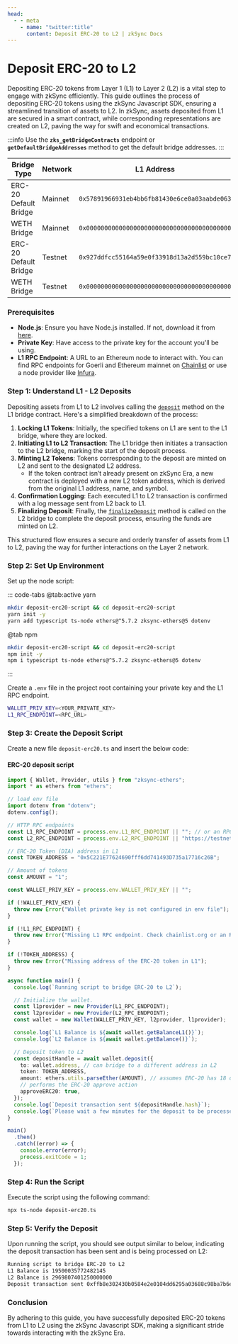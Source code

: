 ```yaml
---
head:
  - - meta
    - name: "twitter:title"
      content: Deposit ERC-20 to L2 | zkSync Docs
---
```


# Deposit ERC-20 to L2

Depositing ERC-20 tokens from Layer 1 (L1) to Layer 2 (L2) is a vital step to engage with zkSync efficiently. This guide outlines the process of depositing ERC-20 tokens using the zkSync Javascript SDK, ensuring a streamlined transition of assets to L2. In zkSync, assets deposited from L1 are secured in a smart contract, while corresponding representations are created on L2, paving the way for swift and economical transactions.

:::info
Use the **`zks_getBridgeContracts`** endpoint or **`getDefaultBridgeAddresses`** method to get the default bridge addresses.
:::

<table><thead><tr><th width="166">Bridge Type</th><th width="101">Network</th><th width="206">L1 Address</th><th>L2 Address</th></tr></thead><tbody><tr><td>ERC-20 Default Bridge</td><td>Mainnet</td><td><code>0x57891966931eb4bb6fb81430e6ce0a03aabde063</code></td><td><code>0x11f943b2c77b743ab90f4a0ae7d5a4e7fca3e102</code></td></tr><tr><td>WETH Bridge</td><td>Mainnet</td><td><code>0x0000000000000000000000000000000000000000</code></td><td><code>0x0000000000000000000000000000000000000000</code></td></tr><tr><td>ERC-20 Default Bridge</td><td>Testnet</td><td><code>0x927ddfcc55164a59e0f33918d13a2d559bc10ce7</code></td><td><code>0x00ff932a6d70e2b8f1eb4919e1e09c1923e7e57b</code></td></tr><tr><td>WETH Bridge</td><td>Testnet</td><td><code>0x0000000000000000000000000000000000000000</code></td><td><code>0x0000000000000000000000000000000000000000</code></td></tr></tbody></table>

### Prerequisites

- **Node.js**: Ensure you have Node.js installed. If not, download it from [here](https://nodejs.org/).
- **Private Key**: Have access to the private key for the account you'll be using.
- **L1 RPC Endpoint**: A URL to an Ethereum node to interact with. You can find RPC endpoints for Goerli and Ethereum mainnet on [Chainlist](https://chainlist.org/) or use a node provider like [Infura](https://www.infura.io/).

### Step 1: Understand L1 - L2 Deposits

Depositing assets from L1 to L2 involves calling the [`deposit`](https://github.com/matter-labs/era-contracts/blob/6391c0d7bf6184d7f6718060e3991ba6f0efe4a7/ethereum/contracts/bridge/interfaces/IL1Bridge.sol#L21) method on the L1 bridge contract. Here's a simplified breakdown of the process:

1. **Locking L1 Tokens**: Initially, the specified tokens on L1 are sent to the L1 bridge, where they are locked.
2. **Initiating L1 to L2 Transaction**: The L1 bridge then initiates a transaction to the L2 bridge, marking the start of the deposit process.
3. **Minting L2 Tokens**: Tokens corresponding to the deposit are minted on L2 and sent to the designated L2 address.
   - If the token contract isn’t already present on zkSync Era, a new contract is deployed with a new L2 token address, which is derived from the original L1 address, name, and symbol.
4. **Confirmation Logging**: Each executed L1 to L2 transaction is confirmed with a log message sent from L2 back to L1.
5. **Finalizing Deposit**: Finally, the [`finalizeDeposit`](https://github.com/matter-labs/era-contracts/blob/6391c0d7bf6184d7f6718060e3991ba6f0efe4a7/zksync/contracts/bridge/L2ERC20Bridge.sol#L62) method is called on the L2 bridge to complete the deposit process, ensuring the funds are minted on L2.

This structured flow ensures a secure and orderly transfer of assets from L1 to L2, paving the way for further interactions on the Layer 2 network.

### Step 2: Set Up Environment

Set up the node script:

::: code-tabs
@tab:active yarn

```bash
mkdir deposit-erc20-script && cd deposit-erc20-script
yarn init -y
yarn add typescript ts-node ethers@^5.7.2 zksync-ethers@5 dotenv
```

@tab npm

```bash
mkdir deposit-erc20-script && cd deposit-erc20-script
npm init -y
npm i typescript ts-node ethers@^5.7.2 zksync-ethers@5 dotenv
```

:::

Create a `.env` file in the project root containing your private key and the L1 RPC endpoint.

```bash
WALLET_PRIV_KEY=<YOUR_PRIVATE_KEY>
L1_RPC_ENDPOINT=<RPC_URL>
```

### Step 3: Create the Deposit Script

Create a new file `deposit-erc20.ts` and insert the below code:

#### ERC-20 deposit script

```typescript
import { Wallet, Provider, utils } from "zksync-ethers";
import * as ethers from "ethers";

// load env file
import dotenv from "dotenv";
dotenv.config();

// HTTP RPC endpoints
const L1_RPC_ENDPOINT = process.env.L1_RPC_ENDPOINT || ""; // or an RPC endpoint from Infura/Chainstack/QuickNode/etc.
const L2_RPC_ENDPOINT = process.env.L2_RPC_ENDPOINT || "https://testnet.era.zksync.dev"; // or the zkSync Era mainnet

// ERC-20 Token (DIA) address in L1
const TOKEN_ADDRESS = "0x5C221E77624690fff6dd741493D735a17716c26B";

// Amount of tokens
const AMOUNT = "1";

const WALLET_PRIV_KEY = process.env.WALLET_PRIV_KEY || "";

if (!WALLET_PRIV_KEY) {
  throw new Error("Wallet private key is not configured in env file");
}

if (!L1_RPC_ENDPOINT) {
  throw new Error("Missing L1 RPC endpoint. Check chainlist.org or an RPC node provider");
}

if (!TOKEN_ADDRESS) {
  throw new Error("Missing address of the ERC-20 token in L1");
}

async function main() {
  console.log(`Running script to bridge ERC-20 to L2`);

  // Initialize the wallet.
  const l1provider = new Provider(L1_RPC_ENDPOINT);
  const l2provider = new Provider(L2_RPC_ENDPOINT);
  const wallet = new Wallet(WALLET_PRIV_KEY, l2provider, l1provider);

  console.log(`L1 Balance is ${await wallet.getBalanceL1()}`);
  console.log(`L2 Balance is ${await wallet.getBalance()}`);

  // Deposit token to L2
  const depositHandle = await wallet.deposit({
    to: wallet.address, // can bridge to a different address in L2
    token: TOKEN_ADDRESS,
    amount: ethers.utils.parseEther(AMOUNT), // assumes ERC-20 has 18 decimals
    // performs the ERC-20 approve action
    approveERC20: true,
  });
  console.log(`Deposit transaction sent ${depositHandle.hash}`);
  console.log(`Please wait a few minutes for the deposit to be processed in L2`);
}

main()
  .then()
  .catch((error) => {
    console.error(error);
    process.exitCode = 1;
  });
```

### Step 4: Run the Script

Execute the script using the following command:

```sh
npx ts-node deposit-erc20.ts
```

### Step 5: Verify the Deposit

Upon running the script, you should see output similar to below, indicating the deposit transaction has been sent and is being processed on L2:

```txt
Running script to bridge ERC-20 to L2
L1 Balance is 19500035772482145
L2 Balance is 2969807401250000000
Deposit transaction sent 0xffb8e302430b0584e2e0104dd6295a03688c98ba7b6e9279b01dba65188cc444
```

### Conclusion

By adhering to this guide, you have successfully deposited ERC-20 tokens from L1 to L2 using the zkSync Javascript SDK, making a significant stride towards interacting with the zkSync Era.
